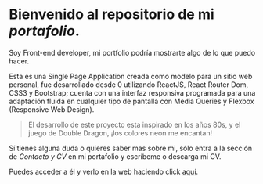 # Bienvenido al repositorio de mi _portafolio_. 

Soy Front-end developer, mi portfolio podría mostrarte algo de lo que puedo hacer.

Esta es una Single Page Application creada como modelo para un sitio web personal, fue desarrollado desde 0 utilizando ReactJS, React Router Dom, CSS3 y Bootstrap; cuenta con una interfaz responsiva programada para una adaptación fluida en cualquier tipo de pantalla con Media Queries y Flexbox (Responsive Web Design).

> El desarrollo de este proyecto esta inspirado en los años 80s, y el juego de Double Dragon, ¡los colores neon me encantan!

Sí tienes alguna duda o quieres saber mas sobre mi, sólo entra a la sección de *Contacto y CV* en mi portafolio y escríbeme o descarga mi CV.

Puedes acceder a él y verlo en la web haciendo click [aquí]( https://lexyfeer.github.io/GDL002-portafolio/).
